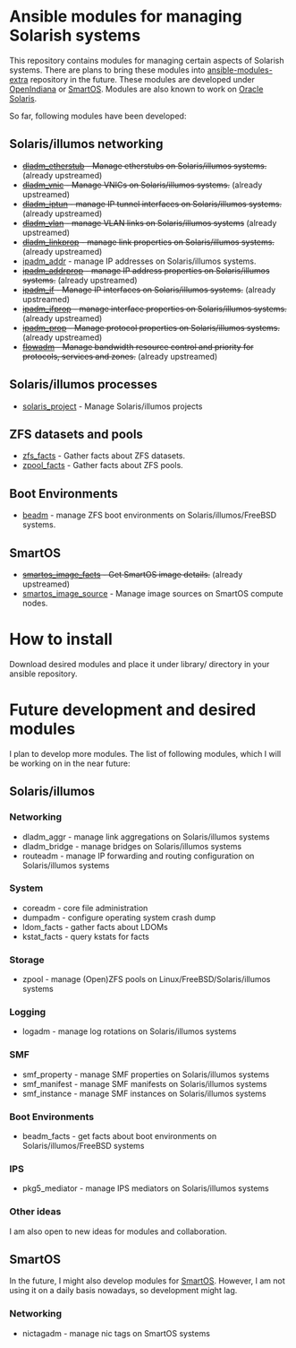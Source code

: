 # Ansible modules for managing Solarish systems

This repository contains modules for managing certain aspects of Solarish systems. There are plans to bring these modules into [ansible-modules-extra](https://github.com/ansible/ansible-modules-extras) repository in the future. These modules are developed under [OpenIndiana](http://www.openindiana.org) or [SmartOS](http://www.smartos.org). Modules are also known to work on [Oracle Solaris](https://www.oracle.com/solaris/solaris11/index.html).

So far, following modules have been developed:

## Solaris/illumos networking
- ~~[dladm_etherstub](https://github.com/xen0l/ansible-illumos/blob/master/library/dladm_etherstub) - Manage etherstubs on Solaris/illumos systems.~~ (already upstreamed)
- ~~[dladm_vnic](https://github.com/xen0l/ansible-illumos/blob/master/library/dladm_vnic) - Manage VNICs on Solaris/illumos systems.~~ (already upstreamed)
- ~~[dladm_iptun](https://github.com/xen0l/ansible-illumos-modules/blob/master/library/dladm_iptun.py) - manage IP tunnel interfaces on Solaris/illumos systems.~~ (already upstreamed)
- ~~[dladm_vlan](https://github.com/xen0l/ansible-illumos-modules/blob/master/library/dladm_vlan.py) - manage VLAN links on Solaris/illumos systems~~ (already upstreamed)
- ~~[dladm_linkprop](https://github.com/xen0l/ansible-illumos-modules/blob/master/library/dladm_linkprop.py) - manage link properties on Solaris/illumos systems.~~ (already upstreamed)
- [ipadm_addr](https://github.com/xen0l/ansible-illumos-modules/blob/master/library/ipadm_addr.py) - manage IP addresses on Solaris/illumos systems.
- ~~[ipadm_addrprop](https://github.com/xen0l/ansible-illumos-modules/blob/master/library/ipadm_addrprop.py) - manage IP address properties on Solaris/illumos systems.~~ (already upstreamed)
- ~~[ipadm_if](https://github.com/xen0l/ansible-illumos/blob/master/library/ipadm_if) - Manage IP interfaces  on Solaris/illumos systems.~~ (already upstreamed)
- ~~[ipadm_ifprop](https://github.com/xen0l/ansible-illumos-modules/blob/master/library/ipadm_ifprop.py) - manage interface properties on Solaris/illumos systems.~~ (already upstreamed)
- ~~[ipadm_prop](https://github.com/xen0l/ansible-illumos/blob/master/library/ipadm_prop) - Manage protocol properties on Solaris/illumos systems.~~ (already upstreamed)
- ~~[flowadm](https://github.com/xen0l/ansible-illumos-modules/blob/master/library/flowadm.py) -  Manage bandwidth resource control and priority for protocols, services and zones.~~ (already upstreamed)

## Solaris/illumos processes
- [solaris_project](https://github.com/xen0l/ansible-illumos/blob/master/library/solaris_project) - Manage Solaris/illumos projects

## ZFS datasets and pools
- [zfs_facts](https://github.com/xen0l/ansible-illumos/blob/master/library/zfs_facts.py) - Gather facts about ZFS datasets.
- [zpool_facts](https://github.com/xen0l/ansible-illumos/blob/master/library/zpool_facts.py) - Gather facts about ZFS pools.

## Boot Environments
- [beadm](https://github.com/xen0l/ansible-illumos-modules/blob/master/library/beadm.py) - manage ZFS boot environments on Solaris/illumos/FreeBSD systems.

## SmartOS
- ~~[smartos_image_facts](https://github.com/ansible/ansible-modules-extras/blob/devel/cloud/smartos/smartos_image_facts.py) - Get SmartOS image details.~~ (already upstreamed)
- [smartos_image_source](https://github.com/xen0l/ansible-illumos/blob/master/library/smartos_image_source) - Manage image sources on SmartOS compute nodes.

# How to install
Download desired modules and place it under library/ directory in your ansible repository.

# Future development and desired modules
I plan to develop more modules. The list of following modules, which I will be working on in the near future:

## Solaris/illumos
### Networking
- dladm_aggr - manage link aggregations on Solaris/illumos systems
- dladm_bridge - manage bridges on Solaris/illumos systems
- routeadm - manage IP forwarding and routing configuration on Solaris/illumos systems

### System
- coreadm - core file administration
- dumpadm - configure operating system crash dump
- ldom_facts - gather facts about LDOMs
- kstat_facts - query kstats for facts

### Storage
- zpool - manage (Open)ZFS pools on Linux/FreeBSD/Solaris/illumos systems

### Logging
- logadm - manage log rotations on Solaris/illumos systems

### SMF
- smf_property - manage SMF properties on Solaris/illumos systems
- smf_manifest - manage SMF manifests on Solaris/illumos systems
- smf_instance - manage SMF instances on Solaris/illumos systems

### Boot Environments
- beadm_facts - get facts about boot environments on Solaris/illumos/FreeBSD systems

### IPS
- pkg5_mediator - manage IPS mediators on Solaris/illumos systems

### Other ideas
I am also open to new ideas for modules and collaboration.

## SmartOS
In the future, I might also develop modules for [SmartOS](http://www.smartos.org). However, I am not using it on a daily basis nowadays, so development might lag.

### Networking
- nictagadm - manage nic tags on SmartOS systems

